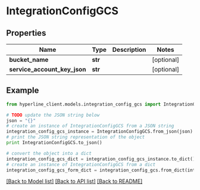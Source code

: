 # IntegrationConfigGCS


## Properties
Name | Type | Description | Notes
------------ | ------------- | ------------- | -------------
**bucket_name** | **str** |  | [optional] 
**service_account_key_json** | **str** |  | [optional] 

## Example

```python
from hyperline_client.models.integration_config_gcs import IntegrationConfigGCS

# TODO update the JSON string below
json = "{}"
# create an instance of IntegrationConfigGCS from a JSON string
integration_config_gcs_instance = IntegrationConfigGCS.from_json(json)
# print the JSON string representation of the object
print IntegrationConfigGCS.to_json()

# convert the object into a dict
integration_config_gcs_dict = integration_config_gcs_instance.to_dict()
# create an instance of IntegrationConfigGCS from a dict
integration_config_gcs_form_dict = integration_config_gcs.from_dict(integration_config_gcs_dict)
```
[[Back to Model list]](../README.md#documentation-for-models) [[Back to API list]](../README.md#documentation-for-api-endpoints) [[Back to README]](../README.md)


